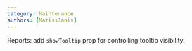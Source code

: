 ```yaml
---
category: Maintenance
authors: [MatissJanis]
---
```


Reports: add `showTooltip` prop for controlling tooltip visibility.
